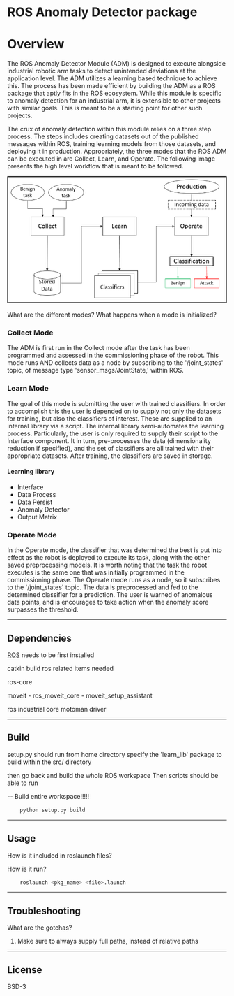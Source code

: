 # ROS Anomaly Detector package


# Overview

The ROS Anomaly Detector Module (ADM) is designed to execute alongside
industrial robotic arm tasks to detect unintended deviations at the application
level. The ADM utilizes a learning based technique to achieve this. The process
has been made efficient by building the ADM as a ROS package that aptly fits in
the ROS ecosystem. While this module is specific to anomaly detection for an
industrial arm, it is extensible to other projects with similar goals. This
is meant to be a starting point for other such projects.
<!-- Figure \ref{fig:ros_i_overview} presents the ROS-I
architecture. The red box around ROS ADM in the ROS Layer shows where the ADM
exists within the ROS ecosystem. -->

The crux of anomaly detection within this module relies on a three step
process. The steps includes creating datasets out of the published messages
within ROS, training learning models from those datasets, and deploying it in
production. Appropriately, the three modes that the ROS ADM can be executed in
are Collect, Learn, and Operate. The following image presents the high level
workflow that is meant to be followed.

![Image](images/adm_flow.png)

<!-- To evaluate our anomaly detection methodology we considered an industrial arm
programmed and controlled with ROS. We developed a ROS Anomaly Detection Module
(ADM) that is designed to execute alongside manufacturing tasks to detect
unintended arm deviations. ADM can be executed in three different modes for
collecting data (Collect mode), learning models (Learn mode), and detecting
anomalies (Operate mode). -->



<!-- % % Also important, the IDM is designed to integrate well
% % with the development of any ROS application.
% The IDM addresses the integrity of the industrial arm task by
% monitoring the captured joint states that are relayed back to the
% control system from the sensors. At any given point, when the joints
% have progressed into an unseen state, they should be marked anomalous.
-->



What are the different modes?
What happens when a mode is initialized?

### Collect Mode
The ADM is first run in the Collect mode after the task has been programmed and
assessed in the commissioning phase of the robot. This mode runs AND collects
data as a node by subscribing to the '/joint\_states' topic, of message type
'sensor\_msgs/JointState,' within ROS.

### Learn Mode
The goal of this mode is submitting the user with trained classifiers. In
order to accomplish this the user is depended on to supply not only the datasets
for training, but also the classifiers of interest.
These are supplied to an internal library via a script. The internal library semi-automates the learning process. Particularly, the user is only required to supply their script to the Interface component. It in turn, pre-processes the
data (dimensionality reduction if specified), and the set of classifiers are
all trained with their appropriate datasets. After training, the classifiers are
saved in storage.

#### Learning library

- Interface
- Data Process
- Data Persist
- Anomaly Detector
- Output Matrix

<!-- - Listening mode - Collect data, specify topics.
- Training option - Use collected data and train a model.
	Needs lots of options and cover various attributes.
	How many different models?
	How much data?
	Use incoming data for training?
	The ML techniques details are here

	Split unlabeled data collection, and labeled data collection
		process to make sure correct labels are presented.

- Operational mode - Import trained model and run task. -->

### Operate Mode
In the Operate mode, the
classifier that was determined the best is put into effect as the robot is
deployed to execute its task, along with the other saved preprocessing models.
It is worth noting that the task the robot executes is the same one that was
initially programmed in the commissioning phase. The Operate mode runs as a
node, so it subscribes to the '/joint\_states' topic. The data is preprocessed
and fed to the determined classifier for a prediction. The user is warned of
anomalous data points, and is encourages to take action when the anomaly score
surpasses the threshold.


---

## Dependencies

[ROS](http://wiki.ros.org/ROS/Installation) needs to be first installed

catkin build
ros related items needed

ros-core


moveit
	- ros_moveit_core
	- moveit_setup_assistant

ros industrial core
motoman driver

---

## Build

setup.py should run from home directory
specify the 'learn_lib' package to build within the src/ directory

then go back and build the whole ROS workspace
Then scripts should be able to run


 -- Build entire workspace!!!!!

```bash
	python setup.py build
```
---

<!-- ## Install

```bash
	python setup.py install
```

--- -->

## Usage

How is it included in roslaunch files?

How is it run?

```bash
	roslaunch <pkg_name> <file>.launch
```

---

<!-- ## Demo

- Demo includes moveit_setup_assistant package, data collected,
	and the trained classifiers
- User should be able to use it out of the box for testing.

--- -->

## Troubleshooting

What are the gotchas?

1. Make sure to always supply full paths, instead of relative paths

---

## License

BSD-3

